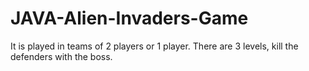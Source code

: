 # JAVA-Alien-Invaders-Game
It is played in teams of 2 players or 1 player. There are 3 levels, kill the defenders with the boss.
